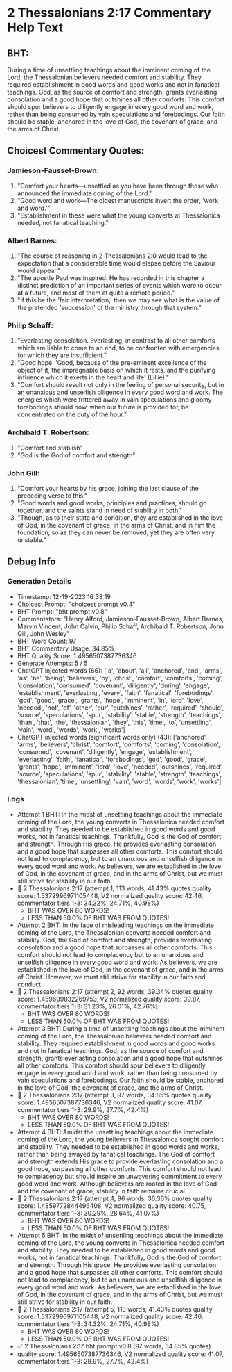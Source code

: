 # 2 Thessalonians 2:17 Commentary Help Text

## BHT:
During a time of unsettling teachings about the imminent coming of the Lord, the Thessalonian believers needed comfort and stability. They required establishment in good words and good works and not in fanatical teachings. God, as the source of comfort and strength, grants everlasting consolation and a good hope that outshines all other comforts. This comfort should spur believers to diligently engage in every good word and work, rather than being consumed by vain speculations and forebodings. Our faith should be stable, anchored in the love of God, the covenant of grace, and the arms of Christ.

## Choicest Commentary Quotes:
### Jamieson-Fausset-Brown:
1. "Comfort your hearts—unsettled as you have been through those who announced the immediate coming of the Lord." 
2. "Good word and work—The oldest manuscripts invert the order, 'work and word.'"
3. "Establishment in these were what the young converts at Thessalonica needed, not fanatical teaching."

### Albert Barnes:
1. "The course of reasoning in 2 Thessalonians 2:0 would lead to the expectation that a considerable time would elapse before the Saviour would appear."
2. "The apostle Paul was inspired. He has recorded in this chapter a distinct prediction of an important series of events which were to occur at a future, and most of them at quite a remote period."
3. "If this be the 'fair interpretation,' then we may see what is the value of the pretended 'succession' of the ministry through that system."

### Philip Schaff:
1. "Everlasting consolation. Everlasting, in contrast to all other comforts which are liable to come to an end, to be confronted with emergencies for which they are insufficient." 
2. "Good hope. 'Good, because of the pre-eminent excellence of the object of it, the impregnable basis on which it rests, and the purifying influence which it exerts in the heart and life' (Lillie)."
3. "Comfort should result not only in the feeling of personal security, but in an unanxious and unselfish diligence in every good word and work. The energies which were frittered away in vain speculations and gloomy forebodings should now, when our future is provided for, be concentrated on the duty of the hour."

### Archibald T. Robertson:
1. "Comfort and stablish"
2. "God is the God of comfort and strength"

### John Gill:
1. "Comfort your hearts by his grace, joining the last clause of the preceding verse to this."
2. "Good words and good works, principles and practices, should go together, and the saints stand in need of stability in both."
3. "Though, as to their state and condition, they are established in the love of God, in the covenant of grace, in the arms of Christ, and in him the foundation, so as they can never be removed; yet they are often very unstable."


## Debug Info
### Generation Details
- Timestamp: 12-19-2023 16:38:19
- Choicest Prompt: "choicest prompt v0.4"
- BHT Prompt: "bht prompt v0.8"
- Commentators: "Henry Alford, Jamieson-Fausset-Brown, Albert Barnes, Marvin Vincent, John Calvin, Philip Schaff, Archibald T. Robertson, John Gill, John Wesley"
- BHT Word Count: 97
- BHT Commentary Usage: 34.85%
- BHT Quality Score: 1.4956507387736346
- Generate Attempts: 5 / 5
- ChatGPT injected words (66):
	['a', 'about', 'all', 'anchored', 'and', 'arms', 'as', 'be', 'being', 'believers', 'by', 'christ', 'comfort', 'comforts', 'coming', 'consolation', 'consumed', 'covenant', 'diligently', 'during', 'engage', 'establishment', 'everlasting', 'every', 'faith', 'fanatical', 'forebodings', 'god', 'good', 'grace', 'grants', 'hope', 'imminent', 'in', 'lord', 'love', 'needed', 'not', 'of', 'other', 'our', 'outshines', 'rather', 'required', 'should', 'source', 'speculations', 'spur', 'stability', 'stable', 'strength', 'teachings', 'than', 'that', 'the', 'thessalonian', 'they', 'this', 'time', 'to', 'unsettling', 'vain', 'word', 'words', 'work', 'works']
- ChatGPT injected words (significant words only) (43):
	['anchored', 'arms', 'believers', 'christ', 'comfort', 'comforts', 'coming', 'consolation', 'consumed', 'covenant', 'diligently', 'engage', 'establishment', 'everlasting', 'faith', 'fanatical', 'forebodings', 'god', 'good', 'grace', 'grants', 'hope', 'imminent', 'lord', 'love', 'needed', 'outshines', 'required', 'source', 'speculations', 'spur', 'stability', 'stable', 'strength', 'teachings', 'thessalonian', 'time', 'unsettling', 'vain', 'word', 'words', 'work', 'works']

### Logs
- Attempt 1 BHT: In the midst of unsettling teachings about the immediate coming of the Lord, the young converts in Thessalonica needed comfort and stability. They needed to be established in good words and good works, not in fanatical teachings. Thankfully, God is the God of comfort and strength. Through His grace, He provides everlasting consolation and a good hope that surpasses all other comforts. This comfort should not lead to complacency, but to an unanxious and unselfish diligence in every good word and work. As believers, we are established in the love of God, in the covenant of grace, and in the arms of Christ, but we must still strive for stability in our faith.
- 🔄 2 Thessalonians 2:17 (attempt 1, 113 words, 41.43% quotes quality score: 1.5372996971105448, V2 normalized quality score: 42.46, commentator tiers 1-3: 34.32%, 24.71%, 40.98%) 
	- BHT WAS OVER 80 WORDS! 
	- LESS THAN 50.0% OF BHT WAS FROM QUOTES!
- Attempt 2 BHT: In the face of misleading teachings on the immediate coming of the Lord, the Thessalonian converts needed comfort and stability. God, the God of comfort and strength, provides everlasting consolation and a good hope that surpasses all other comforts. This comfort should not lead to complacency but to an unanxious and unselfish diligence in every good word and work. As believers, we are established in the love of God, in the covenant of grace, and in the arms of Christ. However, we must still strive for stability in our faith and conduct.
- 🔄 2 Thessalonians 2:17 (attempt 2, 92 words, 39.34% quotes quality score: 1.459609832269753, V2 normalized quality score: 39.87, commentator tiers 1-3: 31.23%, 26.01%, 42.76%) 
	- BHT WAS OVER 80 WORDS! 
	- LESS THAN 50.0% OF BHT WAS FROM QUOTES!
- Attempt 3 BHT: During a time of unsettling teachings about the imminent coming of the Lord, the Thessalonian believers needed comfort and stability. They required establishment in good words and good works and not in fanatical teachings. God, as the source of comfort and strength, grants everlasting consolation and a good hope that outshines all other comforts. This comfort should spur believers to diligently engage in every good word and work, rather than being consumed by vain speculations and forebodings. Our faith should be stable, anchored in the love of God, the covenant of grace, and the arms of Christ.
- 🔄 2 Thessalonians 2:17 (attempt 3, 97 words, 34.85% quotes quality score: 1.4956507387736346, V2 normalized quality score: 41.07, commentator tiers 1-3: 29.9%, 27.7%, 42.4%) 
	- BHT WAS OVER 80 WORDS! 
	- LESS THAN 50.0% OF BHT WAS FROM QUOTES!
- Attempt 4 BHT: Amidst the unsettling teachings about the immediate coming of the Lord, the young believers in Thessalonica sought comfort and stability. They needed to be established in good words and works, rather than being swayed by fanatical teachings. The God of comfort and strength extends His grace to provide everlasting consolation and a good hope, surpassing all other comforts. This comfort should not lead to complacency but should inspire an unwavering commitment to every good word and work. Although believers are rooted in the love of God and the covenant of grace, stability in faith remains crucial.
- 🔄 2 Thessalonians 2:17 (attempt 4, 96 words, 36.36% quotes quality score: 1.4859772844496408, V2 normalized quality score: 40.75, commentator tiers 1-3: 30.29%, 28.64%, 41.07%) 
	- BHT WAS OVER 80 WORDS! 
	- LESS THAN 50.0% OF BHT WAS FROM QUOTES!
- Attempt 5 BHT: In the midst of unsettling teachings about the immediate coming of the Lord, the young converts in Thessalonica needed comfort and stability. They needed to be established in good words and good works, not in fanatical teachings. Thankfully, God is the God of comfort and strength. Through His grace, He provides everlasting consolation and a good hope that surpasses all other comforts. This comfort should not lead to complacency, but to an unanxious and unselfish diligence in every good word and work. As believers, we are established in the love of God, in the covenant of grace, and in the arms of Christ, but we must still strive for stability in our faith.
- 🔄 2 Thessalonians 2:17 (attempt 5, 113 words, 41.43% quotes quality score: 1.5372996971105448, V2 normalized quality score: 42.46, commentator tiers 1-3: 34.32%, 24.71%, 40.98%) 
	- BHT WAS OVER 80 WORDS! 
	- LESS THAN 50.0% OF BHT WAS FROM QUOTES!
- ✅ 2 Thessalonians 2:17 bht prompt v0.8 (97 words, 34.85% quotes)
- quality score: 1.4956507387736346, V2 normalized quality score: 41.07, commentator tiers 1-3: 29.9%, 27.7%, 42.4%)